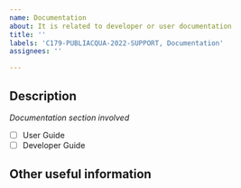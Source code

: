 ```yaml
---
name: Documentation
about: It is related to developer or user documentation
title: ''
labels: 'C179-PUBLIACQUA-2022-SUPPORT, Documentation'
assignees: ''

---
```


## Description
<!-- A few sentences describing the documentation request -->
<!-- screenshot, video, or link to mockup/prototype are welcome -->

*Documentation section involved*

- [ ] User Guide
- [ ] Developer Guide

## Other useful information
